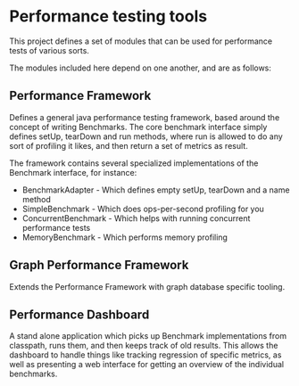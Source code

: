 # Performance testing tools

This project defines a set of modules that can be used for performance tests of various sorts.

The modules included here depend on one another, and are as follows:

## Performance Framework

Defines a general java performance testing framework, based around the
concept of writing Benchmarks. The core benchmark interface simply defines setUp, tearDown
and run methods, where run is allowed to do any sort of profiling it likes, and then return
a set of metrics as result.

The framework contains several specialized implementations of the Benchmark interface, for instance:

 * BenchmarkAdapter - Which defines empty setUp, tearDown and a name method
 * SimpleBenchmark - Which does ops-per-second profiling for you
 * ConcurrentBenchmark - Which helps with running concurrent performance tests
 * MemoryBenchmark - Which performs memory profiling

## Graph Performance Framework

Extends the Performance Framework with graph database specific tooling.

## Performance Dashboard

A stand alone application which picks up Benchmark implementations from classpath, runs them,
and then keeps track of old results. This allows the dashboard to handle things like
tracking regression of specific metrics, as well as presenting a web interface for getting
an overview of the individual benchmarks.
